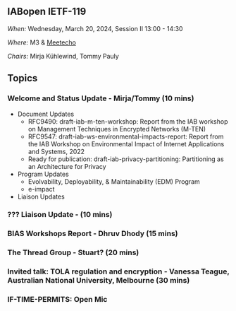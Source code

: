 ## IABopen IETF-119

*When:* Wednesday, March 20, 2024, Session II 13:00 - 14:30 

*Where:* M3 & [Meetecho](https://meetings.conf.meetecho.com/ietf119/?group=iabopen&short=&item=1)

*Chairs:* Mirja Kühlewind, Tommy Pauly 

## Topics

### Welcome and Status Update - Mirja/Tommy (10 mins)
* Document Updates
    - RFC9490: draft-iab-m-ten-workshop: Report from the IAB workshop on Management Techniques in Encrypted Networks (M-TEN)
    - RFC9547: draft-iab-ws-environmental-impacts-report: Report from the IAB Workshop on Environmental Impact of Internet Applications and Systems, 2022
    - Ready for publication: draft-iab-privacy-partitioning: Partitioning as an Architecture for Privacy
* Program Updates
    - Evolvability, Deployability, & Maintainability (EDM) Program
    - e-impact
* Liaison Updates
  
### ??? Liaison Update -  (10 mins)

### BIAS Workshops Report - Dhruv Dhody (15 mins)

### The Thread Group - Stuart? (20 mins)

### Invited talk: TOLA regulation and encryption - Vanessa Teague, Australian National University, Melbourne  (30 mins)

### IF-TIME-PERMITS: Open Mic

